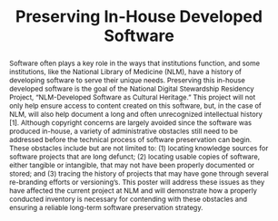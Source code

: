 ---
abstract: 'Software often plays a key role in the ways that institutions function,
  and some institutions, like the National Library of Medicine (NLM), have a history
  of developing software to serve their unique needs. Preserving this in-house developed
  software is the goal of the National Digital Stewardship Residency Project, “NLM-Developed
  Software as Cultural Heritage.” This project will not only help ensure access to
  content created on this software, but, in the case of NLM, will also help document
  a long and often unrecognized intellectual history [1]. Although copyright concerns
  are largely avoided since the software was produced in-house, a variety of administrative
  obstacles still need to be addressed before the technical process of software preservation
  can begin. These obstacles include but are not limited to: (1) locating knowledge
  sources for software projects that are long defunct; (2) locating usable copies
  of software, either tangible or intangible, that may not have been properly documented
  or stored; and (3) tracing the history of projects that may have gone through several
  re-branding efforts or versioning’s. This poster will address these issues as they
  have affected the current project at NLM and will demonstrate how a properly conducted
  inventory is necessary for contending with these obstacles and ensuring a reliable
  long-term software preservation strategy.'
creators:
- Contaxis, Nicole
date: null
document_url: https://services.phaidra.univie.ac.at/api/object/o:429582/download
grand_parent: iPRES
institutions: []
keywords:
- digital preservation
- digital curation
- chapel hill
landing_page_url: https://phaidra.univie.ac.at/o:429582
language: eng
layout: publication
license: CC BY 4.0 International
notes_url: null
parent: iPRES 2015
publication_type: poster
size: 385316
slides_url: null
source_name: iPRES
stream_url: null
title: Preserving In-House Developed Software
year: 2015
---